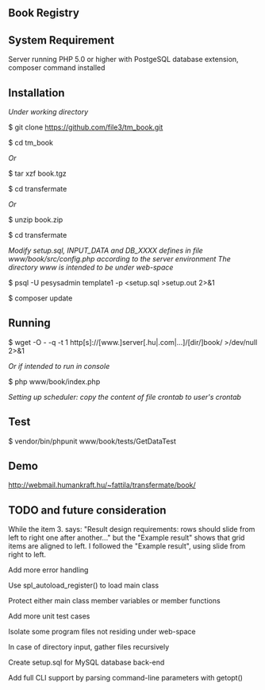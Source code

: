 ## Book Registry

## System Requirement

Server running PHP 5.0 or higher with PostgeSQL database extension, composer command installed

## Installation

*Under working directory*

$ git clone https://github.com/file3/tm_book.git

$ cd tm_book

*Or*

$ tar xzf book.tgz

$ cd transfermate

*Or*

$ unzip book.zip

$ cd transfermate

*Modify setup.sql, INPUT_DATA and DB_XXXX defines in file www/book/src/config.php according to the server environment*
*The directory www is intended to be under web-space*

$ psql -U pesysadmin template1 -p <setup.sql >setup.out 2>&1

$ composer update

## Running

$ wget -O - -q -t 1 http[s]://[www.]server[.hu|.com|...]/[dir/]book/ >/dev/null 2>&1

*Or if intended to run in console*

$ php www/book/index.php

*Setting up scheduler: copy the content of file crontab to user's crontab*

## Test

$ vendor/bin/phpunit www/book/tests/GetDataTest

## Demo

http://webmail.humankraft.hu/~fattila/transfermate/book/

## TODO and future consideration

While the item 3. says: "Result design requirements: rows should slide from left
to right one after another..." but the "Example result" shows that grid items
are aligned to left. I followed the "Example result", using slide from right to
left.

Add more error handling

Use spl_autoload_register() to load main class

Protect either main class member variables or member functions

Add more unit test cases

Isolate some program files not residing under web-space

In case of directory input, gather files recursively

Create setup.sql for MySQL database back-end

Add full CLI support by parsing command-line parameters with getopt()
